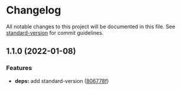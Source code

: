 # Changelog

All notable changes to this project will be documented in this file. See [standard-version](https://github.com/conventional-changelog/standard-version) for commit guidelines.

## 1.1.0 (2022-01-08)


### Features

* **deps:** add standard-version ([806778f](https://github.com/putramaghfirah/next-with-tailwind/commit/806778f2d118e536d7167668b8a5991585c46b76))
